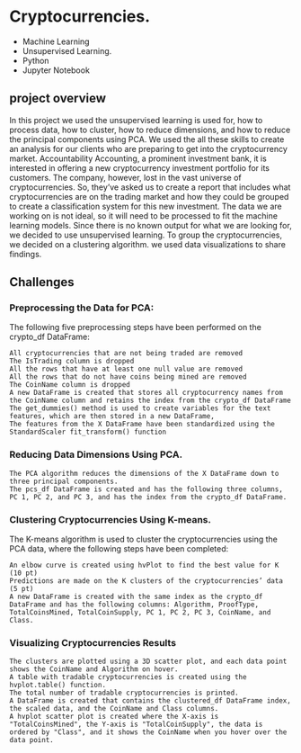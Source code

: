 # Cryptocurrencies.
- Machine Learning
- Unsupervised Learning.
- Python
- Jupyter Notebook
## project overview
In this project we used the   unsupervised learning is used for, how to process data, how to cluster, how to reduce  dimensions, and how to reduce the principal components using PCA. We used the   all these skills to create an analysis for our clients who are preparing to get into the cryptocurrency market.
Accountability Accounting, a prominent investment bank,  it is interested in offering a new cryptocurrency investment portfolio for its customers. The company, however,  lost in the vast universe of cryptocurrencies. So, they’ve asked us to create a report that includes what cryptocurrencies are on the trading market and how they could be grouped to create a classification system for this new investment.
The data we are working on is not ideal, so it will need to be processed to fit the machine learning models. Since there is no known output for what we are looking for, we  decided to use unsupervised learning. To group the cryptocurrencies, we decided on a clustering algorithm.  we used data visualizations to share  findings.

## Challenges
### Preprocessing the Data for PCA:
  The following five preprocessing steps have been performed on the crypto_df DataFrame:
 
```
All cryptocurrencies that are not being traded are removed
The IsTrading column is dropped 
All the rows that have at least one null value are removed
All the rows that do not have coins being mined are removed 
The CoinName column is dropped 
A new DataFrame is created that stores all cryptocurrency names from the CoinName column and retains the index from the crypto_df DataFrame 
The get_dummies() method is used to create variables for the text features, which are then stored in a new DataFrame,
The features from the X DataFrame have been standardized using the StandardScaler fit_transform() function 
```
### Reducing Data Dimensions Using PCA.

```
The PCA algorithm reduces the dimensions of the X DataFrame down to three principal components.
The pcs_df DataFrame is created and has the following three columns, PC 1, PC 2, and PC 3, and has the index from the crypto_df DataFrame.
```

### Clustering Cryptocurrencies Using K-means.
The K-means algorithm is used to cluster the cryptocurrencies using the PCA data, where the following steps have been completed:

```
An elbow curve is created using hvPlot to find the best value for K (10 pt)
Predictions are made on the K clusters of the cryptocurrencies’ data (5 pt)
A new DataFrame is created with the same index as the crypto_df DataFrame and has the following columns: Algorithm, ProofType, TotalCoinsMined, TotalCoinSupply, PC 1, PC 2, PC 3, CoinName, and Class.
```
### Visualizing Cryptocurrencies Results
```
The clusters are plotted using a 3D scatter plot, and each data point shows the CoinName and Algorithm on hover.
A table with tradable cryptocurrencies is created using the hvplot.table() function.
The total number of tradable cryptocurrencies is printed.
A DataFrame is created that contains the clustered_df DataFrame index, the scaled data, and the CoinName and Class columns.
A hvplot scatter plot is created where the X-axis is "TotalCoinsMined", the Y-axis is "TotalCoinSupply", the data is ordered by "Class", and it shows the CoinName when you hover over the data point.
```
